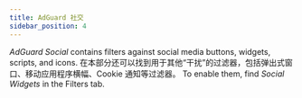 ```yaml
---
title: AdGuard 社交
sidebar_position: 4
---
```


_AdGuard Social_ contains filters against social media buttons, widgets, scripts, and icons. 在本部分还可以找到用于其他“干扰”的过滤器，包括弹出式窗口、移动应用程序横幅、Cookie 通知等过滤器。 To enable them, find _Social Widgets_ in the Filters tab.
